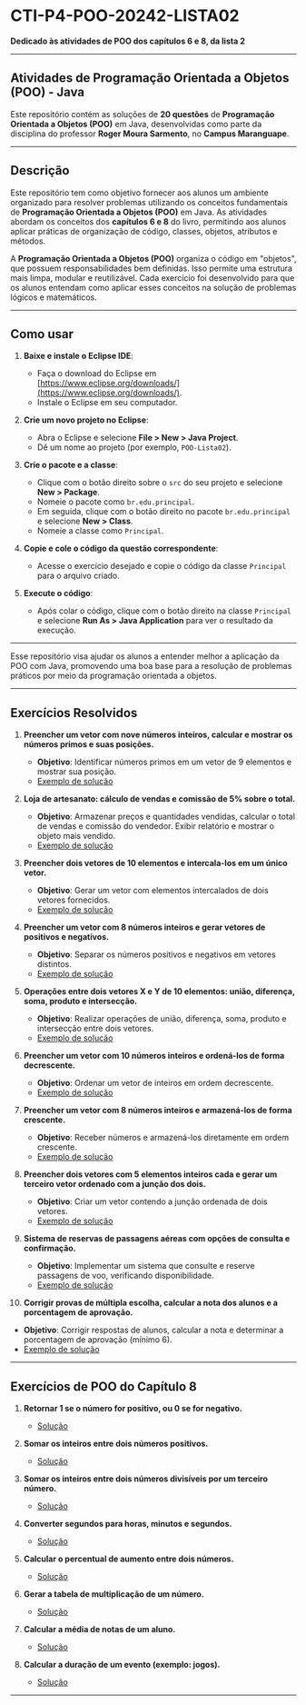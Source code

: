 # CTI-P4-POO-20242-LISTA02

**Dedicado às atividades de POO dos capítulos 6 e 8, da lista 2**

---

## Atividades de Programação Orientada a Objetos (POO) - Java

Este repositório contém as soluções de **20 questões** de **Programação Orientada a Objetos (POO)** em Java, desenvolvidas como parte da disciplina do professor **Roger Moura Sarmento**, no **Campus Maranguape**.

---

## Descrição

Este repositório tem como objetivo fornecer aos alunos um ambiente organizado para resolver problemas utilizando os conceitos fundamentais de **Programação Orientada a Objetos (POO)** em Java. As atividades abordam os conceitos dos **capítulos 6 e 8** do livro, permitindo aos alunos aplicar práticas de organização de código, classes, objetos, atributos e métodos.

A **Programação Orientada a Objetos (POO)** organiza o código em "objetos", que possuem responsabilidades bem definidas. Isso permite uma estrutura mais limpa, modular e reutilizável. Cada exercício foi desenvolvido para que os alunos entendam como aplicar esses conceitos na solução de problemas lógicos e matemáticos.

---

## Como usar

1. **Baixe e instale o Eclipse IDE**:
   - Faça o download do Eclipse em [https://www.eclipse.org/downloads/](https://www.eclipse.org/downloads/).
   - Instale o Eclipse em seu computador.

2. **Crie um novo projeto no Eclipse**:
   - Abra o Eclipse e selecione **File > New > Java Project**.
   - Dê um nome ao projeto (por exemplo, `POO-Lista02`).

3. **Crie o pacote e a classe**:
   - Clique com o botão direito sobre o `src` do seu projeto e selecione **New > Package**.
   - Nomeie o pacote como `br.edu.principal`.
   - Em seguida, clique com o botão direito no pacote `br.edu.principal` e selecione **New > Class**.
   - Nomeie a classe como `Principal`.

4. **Copie e cole o código da questão correspondente**:
   - Acesse o exercício desejado e copie o código da classe `Principal` para o arquivo criado.

5. **Execute o código**:
   - Após colar o código, clique com o botão direito na classe `Principal` e selecione **Run As > Java Application** para ver o resultado da execução.

---

Esse repositório visa ajudar os alunos a entender melhor a aplicação da POO com Java, promovendo uma boa base para a resolução de problemas práticos por meio da programação orientada a objetos.

---

## Exercícios Resolvidos

1. **Preencher um vetor com nove números inteiros, calcular e mostrar os números primos e suas posições.**  
   - **Objetivo**: Identificar números primos em um vetor de 9 elementos e mostrar sua posição.  
   - [Exemplo de solução](https://github.com/calebeluz/CTI-P4-POO-20242-LISTA03/blob/main/CAP06/EXERCICIOS-RESOLVIDOS/EXE01/src/br/edu/principal/Principal.java)

2. **Loja de artesanato: cálculo de vendas e comissão de 5% sobre o total.**  
   - **Objetivo**: Armazenar preços e quantidades vendidas, calcular o total de vendas e comissão do vendedor. Exibir relatório e mostrar o objeto mais vendido.  
   - [Exemplo de solução](https://github.com/calebeluz/CTI-P4-POO-20242-LISTA03/blob/main/CAP06/EXERCICIOS-RESOLVIDOS/EXE02/src/br/edu/principal/Principal.java)

3. **Preencher dois vetores de 10 elementos e intercala-los em um único vetor.**  
   - **Objetivo**: Gerar um vetor com elementos intercalados de dois vetores fornecidos.  
   - [Exemplo de solução](https://github.com/calebeluz/CTI-P4-POO-20242-LISTA03/blob/main/CAP06/EXERCICIOS-RESOLVIDOS/EXE03/src/br/edu/principal/Principal.java)

4. **Preencher um vetor com 8 números inteiros e gerar vetores de positivos e negativos.**  
   - **Objetivo**: Separar os números positivos e negativos em vetores distintos.  
   - [Exemplo de solução](https://github.com/calebeluz/CTI-P4-POO-20242-LISTA03/blob/main/CAP06/EXERCICIOS-RESOLVIDOS/EXE04/src/br/edu/principal/Principal.java)

5. **Operações entre dois vetores X e Y de 10 elementos: união, diferença, soma, produto e intersecção.**  
   - **Objetivo**: Realizar operações de união, diferença, soma, produto e intersecção entre dois vetores.  
   - [Exemplo de solução](https://github.com/calebeluz/CTI-P4-POO-20242-LISTA03/blob/main/CAP06/EXERCICIOS-RESOLVIDOS/EXE05/src/br/edu/principal/Principal.java)

6. **Preencher um vetor com 10 números inteiros e ordená-los de forma decrescente.**  
   - **Objetivo**: Ordenar um vetor de inteiros em ordem decrescente.  
   - [Exemplo de solução](https://github.com/calebeluz/CTI-P4-POO-20242-LISTA03/blob/main/CAP06/EXERCICIOS-RESOLVIDOS/EXE06/src/br/edu/principal/Principal.java)

7. **Preencher um vetor com 8 números inteiros e armazená-los de forma crescente.**  
   - **Objetivo**: Receber números e armazená-los diretamente em ordem crescente.  
   - [Exemplo de solução](https://github.com/calebeluz/CTI-P4-POO-20242-LISTA03/blob/main/CAP06/EXERCICIOS-RESOLVIDOS/EXE07/src/br/edu/principal/Principal.java)

8. **Preencher dois vetores com 5 elementos inteiros cada e gerar um terceiro vetor ordenado com a junção dos dois.**  
   - **Objetivo**: Criar um vetor contendo a junção ordenada de dois vetores.  
   - [Exemplo de solução](https://github.com/calebeluz/CTI-P4-POO-20242-LISTA03/blob/main/CAP06/EXERCICIOS-RESOLVIDOS/EXE08/src/br/edu/principal/Principal.java)

9. **Sistema de reservas de passagens aéreas com opções de consulta e confirmação.**  
   - **Objetivo**: Implementar um sistema que consulte e reserve passagens de voo, verificando disponibilidade.  
   - [Exemplo de solução](https://github.com/calebeluz/CTI-P4-POO-20242-LISTA03/blob/main/CAP06/EXERCICIOS-RESOLVIDOS/EXE09/src/br/edu/principal/Principal.java)

10. **Corrigir provas de múltipla escolha, calcular a nota dos alunos e a porcentagem de aprovação.**  
   - **Objetivo**: Corrigir respostas de alunos, calcular a nota e determinar a porcentagem de aprovação (mínimo 6).  
   - [Exemplo de solução](https://github.com/calebeluz/CTI-P4-POO-20242-LISTA03/blob/main/CAP06/EXERCICIOS-RESOLVIDOS/EXE10/src/br/edu/principal/Principal.java)

---

## Exercícios de POO do Capítulo 8

1. **Retornar 1 se o número for positivo, ou 0 se for negativo.**  
   - [Solução](https://github.com/calebeluz/CTI-P4-POO-20242-LISTA03/blob/main/CAP08/EXERCICIOS-RESOLVIDOS/EXE01/src/br/edu/principal/Principal.java)

2. **Somar os inteiros entre dois números positivos.**  
   - [Solução](https://github.com/calebeluz/CTI-P4-POO-20242-LISTA03/blob/main/CAP08/EXERCICIOS-RESOLVIDOS/EXE02/src/br/edu/principal/Principal.java)

3. **Somar os inteiros entre dois números divisíveis por um terceiro número.**  
   - [Solução](https://github.com/calebeluz/CTI-P4-POO-20242-LISTA03/blob/main/CAP08/EXERCICIOS-RESOLVIDOS/EXE03/src/br/edu/principal/Principal.java)

4. **Converter segundos para horas, minutos e segundos.**  
   - [Solução](https://github.com/calebeluz/CTI-P4-POO-20242-LISTA03/blob/main/CAP08/EXERCICIOS-RESOLVIDOS/EXE04/src/br/edu/principal/Principal.java)

5. **Calcular o percentual de aumento entre dois números.**  
   - [Solução](https://github.com/calebeluz/CTI-P4-POO-20242-LISTA03/blob/main/CAP08/EXERCICIOS-RESOLVIDOS/EXE05/src/br/edu/principal/Principal.java)

6. **Gerar a tabela de multiplicação de um número.**  
   - [Solução](https://github.com/calebeluz/CTI-P4-POO-20242-LISTA03/blob/main/CAP08/EXERCICIOS-RESOLVIDOS/EXE06/src/br/edu/principal/Principal.java)

7. **Calcular a média de notas de um aluno.**  
   - [Solução](https://github.com/calebeluz/CTI-P4-POO-20242-LISTA03/blob/main/CAP08/EXERCICIOS-RESOLVIDOS/EXE07/src/br/edu/principal/Principal.java)

8. **Calcular a duração de um evento (exemplo: jogos).**  
   - [Solução](https://github.com/calebeluz/CTI-P4-POO-20242-LISTA03/blob/main/CAP08/EXERCICIOS-RESOLVIDOS/EXE08/src/br/edu/principal/Principal.java)

---

